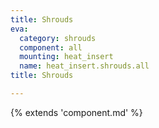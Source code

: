 ```yaml
---
title: Shrouds
eva:
  category: shrouds
  component: all
  mounting: heat_insert
  name: heat_insert.shrouds.all
title: Shrouds

---
```


{% extends 'component.md' %}